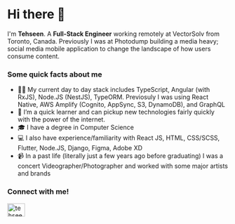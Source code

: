 <h1 align="left">Hi there 👋</h1>

I'm **Tehseen**. A **Full-Stack Engineer** working remotely at VectorSolv from Toronto, Canada. Previously I was at Photodump building a media heavy; social media mobile application to change the landscape of how users consume content.

<h3 align="left">Some quick facts about me</h3>

- 🧑‍💻 My current day to day stack includes TypeScript, Angular (with RxJS), Node.JS (NestJS), TypeORM. Previosuly I was using React Native, AWS Amplify (Cognito, AppSync, S3, DynamoDB), and GraphQL
- 🌱 I’m a quick learner and can pickup new technologies fairly quickly with the power of the internet.
- 🎓 I have a degree in Computer Science
- 💻 I also have experience/familiarity with React JS, HTML, CSS/SCSS, Flutter, Node.JS, Django, Figma, Adobe XD
- 📹 In a past life (literally just a few years ago before graduating) I was a concert Videographer/Photographer and worked with some major artists and brands

<h3 align="left">Connect with me!</h3>
<a href="https://linkedin.com/in/tehseenc" target="blank"><img align="center" src="https://raw.githubusercontent.com/rahuldkjain/github-profile-readme-generator/master/src/images/icons/Social/linked-in-alt.svg" alt="tehseenc linkedin" height="30" width="40" /></a>
<!---
tehseenc/tehseenc is a ✨ special ✨ repository because its `README.md` (this file) appears on your GitHub profile.
You can click the Preview link to take a look at your changes.
--->
